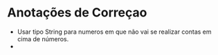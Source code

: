 # Anotações de Correçao

- Usar tipo String para numeros em que não vai se realizar contas em cima de números.
- 